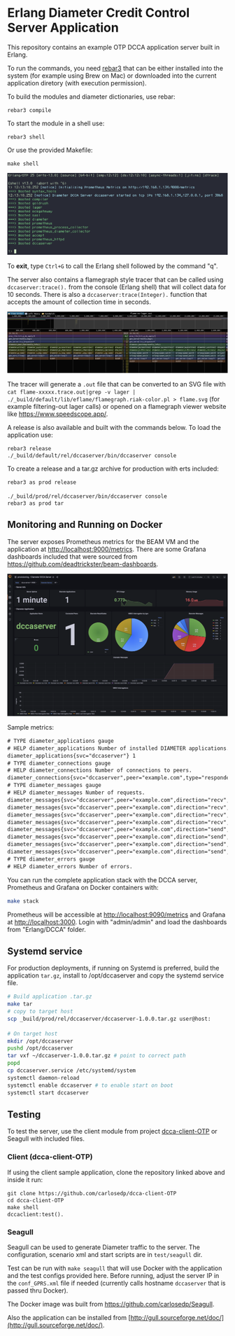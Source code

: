 # Erlang Diameter Credit Control Server Application

This repository contains an example OTP DCCA application server built in Erlang.

To run the commands, you need [rebar3](https://rebar3.org/docs/getting-started/) that can be either installed into the system (for example using Brew on Mac) or downloaded into the current application diretory (with execution permission).

To build the modules and diameter dictionaries, use rebar:

    rebar3 compile

To start the module in a shell use:

    rebar3 shell

Or use the provided Makefile:

    make shell

![image](img/shell.png)

To **exit**, type `Ctrl+G` to call the Erlang shell followed by the command "q".

The server also contains a flamegraph style tracer that can be called using `dccaserver:trace().` from the console (Erlang shell) that will collect data for 10 seconds. There is also a `dccaserver:trace(Integer).` function that accepts the amount of collection time in seconds.

![image](img/flame.png)

The tracer will generate a `.out` file that can be converted to an SVG file with `cat flame-xxxxx.trace.out|grep -v lager | ./_build/default/lib/eflame/flamegraph.riak-color.pl > flame.svg` (for example filtering-out lager calls) or opened on a flamegraph viewer website like <https://www.speedscope.app/>.

A release is also available and built with the commands below. To load the application use:

    rebar3 release
    ./_build/default/rel/dccaserver/bin/dccaserver console

To create a release and a tar.gz archive for production with erts included:

    rebar3 as prod release

    ./_build/prod/rel/dccaserver/bin/dccaserver console
    rebar3 as prod tar

## Monitoring and Running on Docker

The server exposes Prometheus metrics for the BEAM VM and the application at <http://localhost:9000/metrics>. There are some  Grafana dashboards included that were sourced from <https://github.com/deadtrickster/beam-dashboards>.

![image](img/monitoring.png)

Sample metrics:

```txt
# TYPE diameter_applications gauge
# HELP diameter_applications Number of installed DIAMETER applications.
diameter_applications{svc="dccaserver"} 1
# TYPE diameter_connections gauge
# HELP diameter_connections Number of connections to peers.
diameter_connections{svc="dccaserver",peer="example.com",type="responder",state="okay",protocol="tcp"} 1
# TYPE diameter_messages gauge
# HELP diameter_messages Number of requests.
diameter_messages{svc="dccaserver",peer="example.com",direction="recv",type="answer",msg="DWA",rc="2001"} 6
diameter_messages{svc="dccaserver",peer="example.com",direction="recv",type="request",msg="CCR"} 6
diameter_messages{svc="dccaserver",peer="example.com",direction="recv",type="request",msg="CER"} 1
diameter_messages{svc="dccaserver",peer="example.com",direction="recv",type="request",msg="DWR"} 3
diameter_messages{svc="dccaserver",peer="example.com",direction="send",type="answer",msg="CCA",rc="2001"} 6
diameter_messages{svc="dccaserver",peer="example.com",direction="send",type="answer",msg="CEA",rc="2001"} 1
diameter_messages{svc="dccaserver",peer="example.com",direction="send",type="answer",msg="DWA",rc="2001"} 3
diameter_messages{svc="dccaserver",peer="example.com",direction="send",type="request",msg="DWR"} 6
# TYPE diameter_errors gauge
# HELP diameter_errors Number of errors.
```

You can run the complete application stack with the DCCA server, Prometheus and Grafana on Docker containers with:

```sh
make stack
```

Prometheus will be accessible at <http://localhost:9090/metrics> and Grafana at <http://localhost:3000>. Login with "admin/admin" and load the dashboards from "Erlang/DCCA" folder.

## Systemd service

For production deployments, if running on Systemd is preferred, build the application `tar.gz`, install to /opt/dccaserver and copy the systemd service file.

```bash
# Build application .tar.gz
make tar
# copy to target host
scp _build/prod/rel/dccaserver/dccaserver-1.0.0.tar.gz user@host:

# On target host
mkdir /opt/dccaserver
pushd /opt/dccaserver
tar vxf ~/dccaserver-1.0.0.tar.gz # point to correct path
popd
cp dccaserver.service /etc/systemd/system
systemctl daemon-reload
systemctl enable dccaserver # to enable start on boot
systemctl start dccaserver
```

## Testing

To test the server, use the client module from project [dcca-client-OTP](https://github.com/carlosedp/dcca-client-OTP) or Seagull with included files.

### Client (dcca-client-OTP)

If using the client sample application, clone the repository linked above and inside it run:

    git clone https://github.com/carlosedp/dcca-client-OTP
    cd dcca-client-OTP
    make shell
    dccaclient:test().

### Seagull

Seagull can be used to generate Diameter traffic to the server. The configuration, scenario xml and start scripts are in `test/seagull` dir.

Test can be run with `make seagull` that will use Docker with the application and the test configs provided here. Before running, adjust the server IP in the `conf_GPRS.xml` file if needed (currently calls hostname `dccaserver` that is passed thru Docker).

The Docker image was built from <https://github.com/carlosedp/Seagull>.

Also the application can be installed from [http://gull.sourceforge.net/doc/](http://gull.sourceforge.net/doc/).
